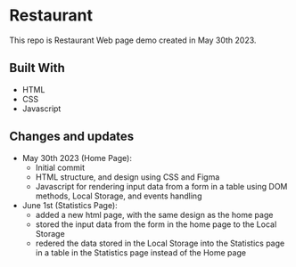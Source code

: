 # Restaurant

This repo is Restaurant Web page demo created in May 30th 2023.

## Built With

- HTML
- CSS
- Javascript

## Changes and updates

- May 30th 2023 (Home Page):
  - Initial commit
  - HTML structure, and design using CSS and Figma
  - Javascript for rendering input data from a form in a table using DOM methods, Local Storage, and events handling
- June 1st (Statistics Page):
  - added a new html page, with the same design as the home page
  - stored the input data from the form in the home page to the Local Storage
  - redered the data stored in the Local Storage into the Statistics page in a table in the Statistics page instead of the Home page
